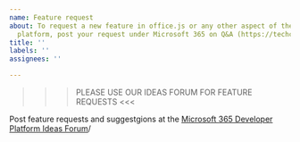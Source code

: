 ```yaml
---
name: Feature request
about: To request a new feature in office.js or any other aspect of the Office developer
  platform, post your request under Microsoft 365 on Q&A (https://techcommunity.microsoft.com/t5/microsoft-365-developer-platform/idb-p/Microsoft365DeveloperPlatform5)
title: ''
labels: ''
assignees: ''

---
```


>>> PLEASE USE OUR IDEAS FORUM FOR FEATURE REQUESTS <<<

Post feature requests and suggestgions at the [Microsoft 365 Developer Platform Ideas Forum](https://techcommunity.microsoft.com/t5/microsoft-365-developer-platform/idb-p/Microsoft365DeveloperPlatform)/

